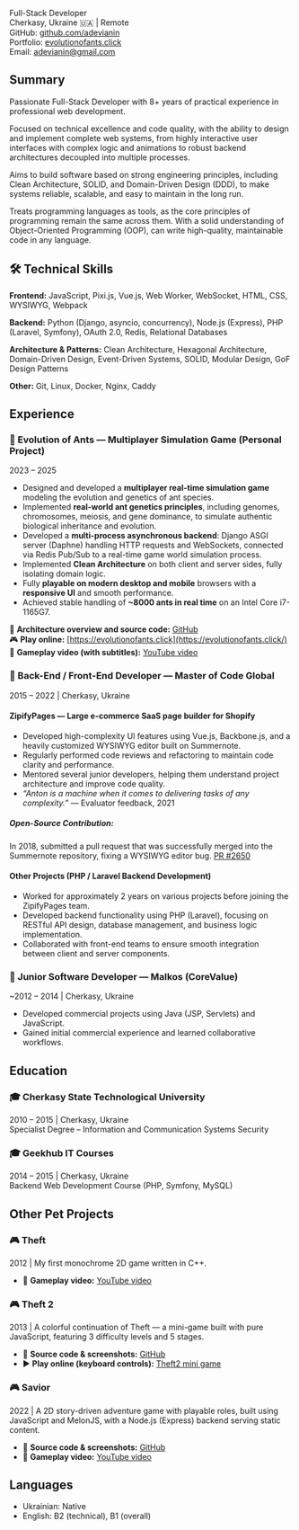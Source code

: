 Full-Stack Developer<br>
Cherkasy, Ukraine 🇺🇦 | Remote<br>
GitHub: [github.com/adevianin](https://github.com/adevianin)<br>
Portfolio: [evolutionofants.click](https://evolutionofants.click/)<br>
Email: adevianin@gmail.com

## Summary

Passionate Full-Stack Developer with 8+ years of practical experience in professional web development.

Focused on technical excellence and code quality, with the ability to design and implement complete web systems, from highly interactive user interfaces with complex logic and animations to robust backend architectures decoupled into multiple processes.

Aims to build software based on strong engineering principles, including Clean Architecture, SOLID, and Domain-Driven Design (DDD), to make systems reliable, scalable, and easy to maintain in the long run.

Treats programming languages as tools, as the core principles of programming remain the same across them. With a solid understanding of Object-Oriented Programming (OOP), can write high-quality, maintainable code in any language.

## 🛠️ Technical Skills

**Frontend:** JavaScript, Pixi.js, Vue.js, Web Worker, WebSocket, HTML, CSS, WYSIWYG, Webpack

**Backend:** Python (Django, asyncio, concurrency), Node.js (Express), PHP (Laravel, Symfony), OAuth 2.0, Redis, Relational Databases

**Architecture & Patterns:** Clean Architecture, Hexagonal Architecture, Domain-Driven Design, Event-Driven Systems, SOLID, Modular Design, GoF Design Patterns

**Other:** Git, Linux, Docker, Nginx, Caddy

## Experience

### 🐜 Evolution of Ants — Multiplayer Simulation Game (Personal Project)
2023 – 2025

* Designed and developed a **multiplayer real-time simulation game** modeling the evolution and genetics of ant species.
* Implemented **real-world ant genetics principles**, including genomes, chromosomes, meiosis, and gene dominance, to simulate authentic biological inheritance and evolution.
* Developed a **multi-process asynchronous backend**: Django ASGI server (Daphne) handling HTTP requests and WebSockets, connected via Redis Pub/Sub to a real-time game world simulation process.
* Implemented **Clean Architecture** on both client and server sides, fully isolating domain logic.
* Fully **playable on modern desktop and mobile** browsers with a **responsive UI** and smooth performance.
* Achieved stable handling of **~8000 ants in real time** on an Intel Core i7-1165G7.

🔗 **Architecture overview and source code:** [GitHub](https://github.com/adevianin/bugs)<br>
🎮 **Play online:** [https://evolutionofants.click](https://evolutionofants.click/)<br>
🎥 **Gameplay video (with subtitles):** [YouTube video](https://www.youtube.com/watch?v=fMoLUvllM98)

### 🏢 Back-End / Front-End Developer — Master of Code Global
2015 – 2022 | Cherkasy, Ukraine

#### ZipifyPages — Large e-commerce SaaS page builder for Shopify
* Developed high-complexity UI features using Vue.js, Backbone.js, and a heavily customized WYSIWYG editor built on Summernote.
* Regularly performed code reviews and refactoring to maintain code clarity and performance.
* Mentored several junior developers, helping them understand project architecture and improve code quality.
* _“Anton is a machine when it comes to delivering tasks of any complexity.”_ — Evaluator feedback, 2021

##### Open-Source Contribution:
In 2018, submitted a pull request that was successfully merged into the Summernote repository, fixing a WYSIWYG editor bug.
[PR #2650](https://github.com/summernote/summernote/pull/2650)

#### Other Projects (PHP / Laravel Backend Development)
* Worked for approximately 2 years on various projects before joining the ZipifyPages team.
* Developed backend functionality using PHP (Laravel), focusing on RESTful API design, database management, and business logic implementation.
* Collaborated with front-end teams to ensure smooth integration between client and server components.

### 🏢 Junior Software Developer — Malkos (CoreValue)
~2012 – 2014 | Cherkasy, Ukraine
* Developed commercial projects using Java (JSP, Servlets) and JavaScript.
* Gained initial commercial experience and learned collaborative workflows.

## Education

### 🎓 Cherkasy State Technological University
2010 – 2015 | Cherkasy, Ukraine<br>
Specialist Degree – Information and Communication Systems Security

### 🎓 Geekhub IT Courses
2014 – 2015 | Cherkasy, Ukraine<br>
Backend Web Development Course (PHP, Symfony, MySQL)

## Other Pet Projects

### 🎮 Theft 
2012 | My first monochrome 2D game written in C++.
* 🎥 **Gameplay video:** [YouTube video](https://youtu.be/2RLgvKG6E_k)

### 🎮 Theft 2 
2013 | A colorful continuation of Theft — a mini-game built with pure JavaScript, featuring 3 difficulty levels and 5 stages.
* 🔗 **Source code & screenshots:** [GitHub](https://github.com/adevianin/theft2)
* ▶️ **Play online (keyboard controls):** [Theft2 mini game](https://evolutionofants.click/theft2_mini_game)

### 🎮 Savior
2022 | A 2D story-driven adventure game with playable roles, built using JavaScript and MelonJS, with a Node.js (Express) backend serving static content.
* 🔗 **Source code & screenshots:** [GitHub](https://github.com/adevianin/savior)
* 🎥 **Gameplay video:**  [YouTube video](https://www.youtube.com/watch?v=6MP2fMf7u70)

## Languages
* Ukrainian: Native
* English: B2 (technical), B1 (overall)
